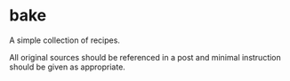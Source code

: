 # bake
A simple collection of recipes. 

All original sources should be referenced in a post and minimal instruction should be given as appropriate.
